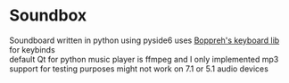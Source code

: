 # Soundbox
Soundboard written in python using pyside6
uses [Boppreh's keyboard lib](https://github.com/boppreh/keyboard) for keybinds <br>
default Qt for python music player is ffmpeg and I only implemented mp3 support for testing purposes
might not work on 7.1 or 5.1 audio devices